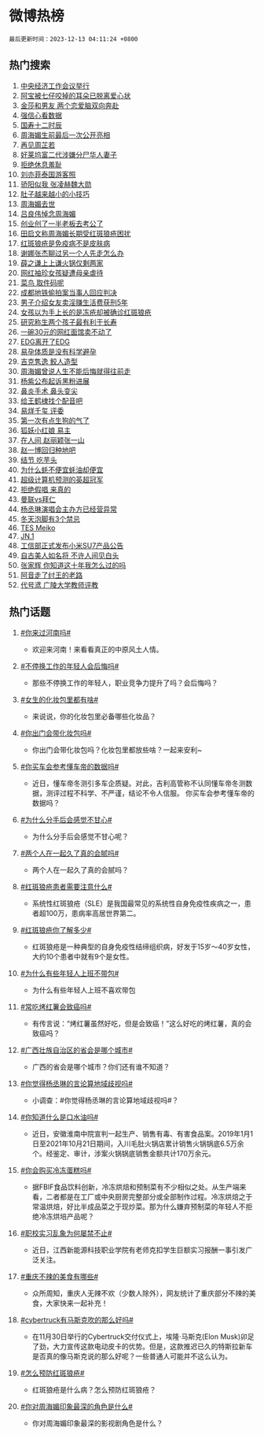 # 微博热榜

`最后更新时间：2023-12-13 04:11:24 +0800`

## 热门搜索

1. [中央经济工作会议举行](https://m.weibo.cn/search?containerid=100103type%3D1%26t%3D10%26q%3D%23%E4%B8%AD%E5%A4%AE%E7%BB%8F%E6%B5%8E%E5%B7%A5%E4%BD%9C%E4%BC%9A%E8%AE%AE%E4%B8%BE%E8%A1%8C%23&stream_entry_id=51&isnewpage=1&extparam=seat%3D1%26c_type%3D51%26pos%3D0%26filter_type%3Drealtimehot%26q%3D%2523%25E4%25B8%25AD%25E5%25A4%25AE%25E7%25BB%258F%25E6%25B5%258E%25E5%25B7%25A5%25E4%25BD%259C%25E4%25BC%259A%25E8%25AE%25AE%25E4%25B8%25BE%25E8%25A1%258C%2523%26dgr%3D0%26cate%3D10103%26stream_entry_id%3D51%26display_time%3D1702411883%26pre_seqid%3D17024118835750711963)
1. [阿宝被七仔咬掉的耳朵已脱离爱心状](https://m.weibo.cn/search?containerid=100103type%3D1%26t%3D10%26q%3D%23%E9%98%BF%E5%AE%9D%E8%A2%AB%E4%B8%83%E4%BB%94%E5%92%AC%E6%8E%89%E7%9A%84%E8%80%B3%E6%9C%B5%E5%B7%B2%E8%84%B1%E7%A6%BB%E7%88%B1%E5%BF%83%E7%8A%B6%23&stream_entry_id=31&isnewpage=1&extparam=seat%3D1%26cate%3D5001%26filter_type%3Drealtimehot%26q%3D%2523%25E9%2598%25BF%25E5%25AE%259D%25E8%25A2%25AB%25E4%25B8%2583%25E4%25BB%2594%25E5%2592%25AC%25E6%258E%2589%25E7%259A%2584%25E8%2580%25B3%25E6%259C%25B5%25E5%25B7%25B2%25E8%2584%25B1%25E7%25A6%25BB%25E7%2588%25B1%25E5%25BF%2583%25E7%258A%25B6%2523%26realpos%3D1%26band_rank%3D1%26pos%3D0%26dgr%3D0%26lcate%3D5001%26c_type%3D31%26flag%3D32768%26stream_entry_id%3D31%26display_time%3D1702411883%26pre_seqid%3D17024118835750711963)
1. [金莎和男友 两个恋爱脑双向奔赴](https://m.weibo.cn/search?containerid=100103type%3D1%26t%3D10%26q%3D%E9%87%91%E8%8E%8E%E5%92%8C%E7%94%B7%E5%8F%8B+%E4%B8%A4%E4%B8%AA%E6%81%8B%E7%88%B1%E8%84%91%E5%8F%8C%E5%90%91%E5%A5%94%E8%B5%B4&stream_entry_id=31&isnewpage=1&extparam=seat%3D1%26cate%3D5001%26filter_type%3Drealtimehot%26q%3D%25E9%2587%2591%25E8%258E%258E%25E5%2592%258C%25E7%2594%25B7%25E5%258F%258B%2520%25E4%25B8%25A4%25E4%25B8%25AA%25E6%2581%258B%25E7%2588%25B1%25E8%2584%2591%25E5%258F%258C%25E5%2590%2591%25E5%25A5%2594%25E8%25B5%25B4%26realpos%3D2%26band_rank%3D2%26pos%3D1%26dgr%3D0%26lcate%3D5001%26c_type%3D31%26flag%3D2%26stream_entry_id%3D31%26display_time%3D1702411883%26pre_seqid%3D17024118835750711963)
1. [强信心看数据](https://m.weibo.cn/search?containerid=100103type%3D1%26t%3D10%26q%3D%23%E5%BC%BA%E4%BF%A1%E5%BF%83%E7%9C%8B%E6%95%B0%E6%8D%AE%23&stream_entry_id=31&isnewpage=1&extparam=seat%3D1%26cate%3D5001%26filter_type%3Drealtimehot%26q%3D%2523%25E5%25BC%25BA%25E4%25BF%25A1%25E5%25BF%2583%25E7%259C%258B%25E6%2595%25B0%25E6%258D%25AE%2523%26realpos%3D3%26band_rank%3D3%26pos%3D2%26dgr%3D0%26lcate%3D5001%26c_type%3D31%26flag%3D0%26stream_entry_id%3D31%26display_time%3D1702411883%26pre_seqid%3D17024118835750711963)
1. [国寿十二时辰](https://m.weibo.cn/search?containerid=100103type%3D1%26t%3D10%26q%3D%23%E5%9B%BD%E5%AF%BF%E5%8D%81%E4%BA%8C%E6%97%B6%E8%BE%B0%23&stream_entry_id=31&isnewpage=1&extparam=seat%3D1%26q%3D%2523%25E5%259B%25BD%25E5%25AF%25BF%25E5%258D%2581%25E4%25BA%258C%25E6%2597%25B6%25E8%25BE%25B0%2523%26cate%3D5001%26filter_type%3Drealtimehot%26dgr%3D0%26adid%3D214077%26band_rank%3D4%26stream_entry_id%3D31%26pos%3D3%26is_ad_pos%3D1%26c_type%3D31%26topic_ad%3D1%26lcate%3D5001%26display_time%3D1702411883%26pre_seqid%3D17024118835750711963)
1. [周海媚生前最后一次公开亮相](https://m.weibo.cn/search?containerid=100103type%3D1%26t%3D10%26q%3D%23%E5%91%A8%E6%B5%B7%E5%AA%9A%E7%94%9F%E5%89%8D%E6%9C%80%E5%90%8E%E4%B8%80%E6%AC%A1%E5%85%AC%E5%BC%80%E4%BA%AE%E7%9B%B8%23&stream_entry_id=31&isnewpage=1&extparam=seat%3D1%26cate%3D5001%26filter_type%3Drealtimehot%26q%3D%2523%25E5%2591%25A8%25E6%25B5%25B7%25E5%25AA%259A%25E7%2594%259F%25E5%2589%258D%25E6%259C%2580%25E5%2590%258E%25E4%25B8%2580%25E6%25AC%25A1%25E5%2585%25AC%25E5%25BC%2580%25E4%25BA%25AE%25E7%259B%25B8%2523%26realpos%3D4%26band_rank%3D4%26pos%3D4%26dgr%3D0%26lcate%3D5001%26c_type%3D31%26flag%3D2%26stream_entry_id%3D31%26display_time%3D1702411883%26pre_seqid%3D17024118835750711963)
1. [再见周芷若](https://m.weibo.cn/search?containerid=100103type%3D1%26t%3D10%26q%3D%23%E5%86%8D%E8%A7%81%E5%91%A8%E8%8A%B7%E8%8B%A5%23&stream_entry_id=31&isnewpage=1&extparam=seat%3D1%26cate%3D5001%26filter_type%3Drealtimehot%26q%3D%2523%25E5%2586%258D%25E8%25A7%2581%25E5%2591%25A8%25E8%258A%25B7%25E8%258B%25A5%2523%26realpos%3D5%26band_rank%3D5%26pos%3D5%26dgr%3D0%26lcate%3D5001%26c_type%3D31%26flag%3D16%26stream_entry_id%3D31%26display_time%3D1702411883%26pre_seqid%3D17024118835750711963)
1. [好莱坞富二代涉嫌分尸华人妻子](https://m.weibo.cn/search?containerid=100103type%3D1%26t%3D10%26q%3D%23%E5%A5%BD%E8%8E%B1%E5%9D%9E%E5%AF%8C%E4%BA%8C%E4%BB%A3%E6%B6%89%E5%AB%8C%E5%88%86%E5%B0%B8%E5%8D%8E%E4%BA%BA%E5%A6%BB%E5%AD%90%23&stream_entry_id=31&isnewpage=1&extparam=seat%3D1%26cate%3D5001%26filter_type%3Drealtimehot%26q%3D%2523%25E5%25A5%25BD%25E8%258E%25B1%25E5%259D%259E%25E5%25AF%258C%25E4%25BA%258C%25E4%25BB%25A3%25E6%25B6%2589%25E5%25AB%258C%25E5%2588%2586%25E5%25B0%25B8%25E5%258D%258E%25E4%25BA%25BA%25E5%25A6%25BB%25E5%25AD%2590%2523%26realpos%3D6%26band_rank%3D6%26pos%3D6%26dgr%3D0%26lcate%3D5001%26c_type%3D31%26flag%3D2%26stream_entry_id%3D31%26display_time%3D1702411883%26pre_seqid%3D17024118835750711963)
1. [拒绝休息羞耻](https://m.weibo.cn/search?containerid=100103type%3D1%26t%3D10%26q%3D%E6%8B%92%E7%BB%9D%E4%BC%91%E6%81%AF%E7%BE%9E%E8%80%BB&stream_entry_id=31&isnewpage=1&extparam=seat%3D1%26cate%3D5001%26filter_type%3Drealtimehot%26q%3D%25E6%258B%2592%25E7%25BB%259D%25E4%25BC%2591%25E6%2581%25AF%25E7%25BE%259E%25E8%2580%25BB%26realpos%3D7%26band_rank%3D7%26pos%3D7%26dgr%3D0%26lcate%3D5001%26c_type%3D31%26flag%3D2%26stream_entry_id%3D31%26display_time%3D1702411883%26pre_seqid%3D17024118835750711963)
1. [刘亦菲泰国游客照](https://m.weibo.cn/search?containerid=100103type%3D1%26t%3D10%26q%3D%23%E5%88%98%E4%BA%A6%E8%8F%B2%E6%B3%B0%E5%9B%BD%E6%B8%B8%E5%AE%A2%E7%85%A7%23&stream_entry_id=31&isnewpage=1&extparam=seat%3D1%26cate%3D5001%26filter_type%3Drealtimehot%26q%3D%2523%25E5%2588%2598%25E4%25BA%25A6%25E8%258F%25B2%25E6%25B3%25B0%25E5%259B%25BD%25E6%25B8%25B8%25E5%25AE%25A2%25E7%2585%25A7%2523%26realpos%3D8%26band_rank%3D8%26pos%3D8%26dgr%3D0%26lcate%3D5001%26c_type%3D31%26flag%3D2%26stream_entry_id%3D31%26display_time%3D1702411883%26pre_seqid%3D17024118835750711963)
1. [骄阳似我 张凌赫魏大勋](https://m.weibo.cn/search?containerid=100103type%3D1%26t%3D10%26q%3D%E9%AA%84%E9%98%B3%E4%BC%BC%E6%88%91+%E5%BC%A0%E5%87%8C%E8%B5%AB%E9%AD%8F%E5%A4%A7%E5%8B%8B&stream_entry_id=31&isnewpage=1&extparam=seat%3D1%26cate%3D5001%26filter_type%3Drealtimehot%26q%3D%25E9%25AA%2584%25E9%2598%25B3%25E4%25BC%25BC%25E6%2588%2591%2520%25E5%25BC%25A0%25E5%2587%258C%25E8%25B5%25AB%25E9%25AD%258F%25E5%25A4%25A7%25E5%258B%258B%26realpos%3D9%26band_rank%3D9%26pos%3D9%26dgr%3D0%26lcate%3D5001%26c_type%3D31%26flag%3D0%26stream_entry_id%3D31%26display_time%3D1702411883%26pre_seqid%3D17024118835750711963)
1. [肚子越来越小的小技巧](https://m.weibo.cn/search?containerid=100103type%3D1%26t%3D10%26q%3D%E8%82%9A%E5%AD%90%E8%B6%8A%E6%9D%A5%E8%B6%8A%E5%B0%8F%E7%9A%84%E5%B0%8F%E6%8A%80%E5%B7%A7&stream_entry_id=31&isnewpage=1&extparam=seat%3D1%26cate%3D5001%26filter_type%3Drealtimehot%26q%3D%25E8%2582%259A%25E5%25AD%2590%25E8%25B6%258A%25E6%259D%25A5%25E8%25B6%258A%25E5%25B0%258F%25E7%259A%2584%25E5%25B0%258F%25E6%258A%2580%25E5%25B7%25A7%26realpos%3D10%26band_rank%3D10%26pos%3D10%26dgr%3D0%26lcate%3D5001%26c_type%3D31%26flag%3D0%26stream_entry_id%3D31%26display_time%3D1702411883%26pre_seqid%3D17024118835750711963)
1. [周海媚去世](https://m.weibo.cn/search?containerid=100103type%3D1%26t%3D10%26q%3D%E5%91%A8%E6%B5%B7%E5%AA%9A%E5%8E%BB%E4%B8%96&stream_entry_id=31&isnewpage=1&extparam=seat%3D1%26cate%3D5001%26filter_type%3Drealtimehot%26q%3D%25E5%2591%25A8%25E6%25B5%25B7%25E5%25AA%259A%25E5%258E%25BB%25E4%25B8%2596%26realpos%3D11%26band_rank%3D11%26pos%3D11%26dgr%3D0%26lcate%3D5001%26c_type%3D31%26flag%3D2%26stream_entry_id%3D31%26display_time%3D1702411883%26pre_seqid%3D17024118835750711963)
1. [吕良伟悼念周海媚](https://m.weibo.cn/search?containerid=100103type%3D1%26t%3D10%26q%3D%23%E5%90%95%E8%89%AF%E4%BC%9F%E6%82%BC%E5%BF%B5%E5%91%A8%E6%B5%B7%E5%AA%9A%23&stream_entry_id=31&isnewpage=1&extparam=seat%3D1%26cate%3D5001%26filter_type%3Drealtimehot%26q%3D%2523%25E5%2590%2595%25E8%2589%25AF%25E4%25BC%259F%25E6%2582%25BC%25E5%25BF%25B5%25E5%2591%25A8%25E6%25B5%25B7%25E5%25AA%259A%2523%26realpos%3D12%26band_rank%3D12%26pos%3D12%26dgr%3D0%26lcate%3D5001%26c_type%3D31%26flag%3D2%26stream_entry_id%3D31%26display_time%3D1702411883%26pre_seqid%3D17024118835750711963)
1. [创业创了一半老板去考公了](https://m.weibo.cn/search?containerid=100103type%3D1%26t%3D10%26q%3D%E5%88%9B%E4%B8%9A%E5%88%9B%E4%BA%86%E4%B8%80%E5%8D%8A%E8%80%81%E6%9D%BF%E5%8E%BB%E8%80%83%E5%85%AC%E4%BA%86&stream_entry_id=31&isnewpage=1&extparam=seat%3D1%26cate%3D5001%26filter_type%3Drealtimehot%26q%3D%25E5%2588%259B%25E4%25B8%259A%25E5%2588%259B%25E4%25BA%2586%25E4%25B8%2580%25E5%258D%258A%25E8%2580%2581%25E6%259D%25BF%25E5%258E%25BB%25E8%2580%2583%25E5%2585%25AC%25E4%25BA%2586%26realpos%3D13%26band_rank%3D13%26pos%3D13%26dgr%3D0%26lcate%3D5001%26c_type%3D31%26flag%3D2%26stream_entry_id%3D31%26display_time%3D1702411883%26pre_seqid%3D17024118835750711963)
1. [田启文称周海媚长期受红斑狼疮困扰](https://m.weibo.cn/search?containerid=100103type%3D1%26t%3D10%26q%3D%23%E7%94%B0%E5%90%AF%E6%96%87%E7%A7%B0%E5%91%A8%E6%B5%B7%E5%AA%9A%E9%95%BF%E6%9C%9F%E5%8F%97%E7%BA%A2%E6%96%91%E7%8B%BC%E7%96%AE%E5%9B%B0%E6%89%B0%23&stream_entry_id=31&isnewpage=1&extparam=seat%3D1%26cate%3D5001%26filter_type%3Drealtimehot%26q%3D%2523%25E7%2594%25B0%25E5%2590%25AF%25E6%2596%2587%25E7%25A7%25B0%25E5%2591%25A8%25E6%25B5%25B7%25E5%25AA%259A%25E9%2595%25BF%25E6%259C%259F%25E5%258F%2597%25E7%25BA%25A2%25E6%2596%2591%25E7%258B%25BC%25E7%2596%25AE%25E5%259B%25B0%25E6%2589%25B0%2523%26realpos%3D14%26band_rank%3D14%26pos%3D14%26dgr%3D0%26lcate%3D5001%26c_type%3D31%26flag%3D2%26stream_entry_id%3D31%26display_time%3D1702411883%26pre_seqid%3D17024118835750711963)
1. [红斑狼疮是免疫病不是皮肤病](https://m.weibo.cn/search?containerid=100103type%3D1%26t%3D10%26q%3D%23%E7%BA%A2%E6%96%91%E7%8B%BC%E7%96%AE%E6%98%AF%E5%85%8D%E7%96%AB%E7%97%85%E4%B8%8D%E6%98%AF%E7%9A%AE%E8%82%A4%E7%97%85%23&stream_entry_id=31&isnewpage=1&extparam=seat%3D1%26cate%3D5001%26filter_type%3Drealtimehot%26q%3D%2523%25E7%25BA%25A2%25E6%2596%2591%25E7%258B%25BC%25E7%2596%25AE%25E6%2598%25AF%25E5%2585%258D%25E7%2596%25AB%25E7%2597%2585%25E4%25B8%258D%25E6%2598%25AF%25E7%259A%25AE%25E8%2582%25A4%25E7%2597%2585%2523%26realpos%3D15%26band_rank%3D15%26pos%3D15%26dgr%3D0%26lcate%3D5001%26c_type%3D31%26flag%3D0%26stream_entry_id%3D31%26display_time%3D1702411883%26pre_seqid%3D17024118835750711963)
1. [谢娜张杰聊过另一个人先走怎么办](https://m.weibo.cn/search?containerid=100103type%3D1%26t%3D10%26q%3D%23%E8%B0%A2%E5%A8%9C%E5%BC%A0%E6%9D%B0%E8%81%8A%E8%BF%87%E5%8F%A6%E4%B8%80%E4%B8%AA%E4%BA%BA%E5%85%88%E8%B5%B0%E6%80%8E%E4%B9%88%E5%8A%9E%23&stream_entry_id=31&isnewpage=1&extparam=seat%3D1%26cate%3D5001%26filter_type%3Drealtimehot%26q%3D%2523%25E8%25B0%25A2%25E5%25A8%259C%25E5%25BC%25A0%25E6%259D%25B0%25E8%2581%258A%25E8%25BF%2587%25E5%258F%25A6%25E4%25B8%2580%25E4%25B8%25AA%25E4%25BA%25BA%25E5%2585%2588%25E8%25B5%25B0%25E6%2580%258E%25E4%25B9%2588%25E5%258A%259E%2523%26realpos%3D16%26band_rank%3D16%26pos%3D16%26dgr%3D0%26lcate%3D5001%26c_type%3D31%26flag%3D2%26stream_entry_id%3D31%26display_time%3D1702411883%26pre_seqid%3D17024118835750711963)
1. [薛之谦上上谦火锅仅剩两家](https://m.weibo.cn/search?containerid=100103type%3D1%26t%3D10%26q%3D%23%E8%96%9B%E4%B9%8B%E8%B0%A6%E4%B8%8A%E4%B8%8A%E8%B0%A6%E7%81%AB%E9%94%85%E4%BB%85%E5%89%A9%E4%B8%A4%E5%AE%B6%23&stream_entry_id=31&isnewpage=1&extparam=seat%3D1%26cate%3D5001%26filter_type%3Drealtimehot%26q%3D%2523%25E8%2596%259B%25E4%25B9%258B%25E8%25B0%25A6%25E4%25B8%258A%25E4%25B8%258A%25E8%25B0%25A6%25E7%2581%25AB%25E9%2594%2585%25E4%25BB%2585%25E5%2589%25A9%25E4%25B8%25A4%25E5%25AE%25B6%2523%26realpos%3D17%26band_rank%3D17%26pos%3D17%26dgr%3D0%26lcate%3D5001%26c_type%3D31%26flag%3D0%26stream_entry_id%3D31%26display_time%3D1702411883%26pre_seqid%3D17024118835750711963)
1. [网红袖珍女孩疑遭母亲虐待](https://m.weibo.cn/search?containerid=100103type%3D1%26t%3D10%26q%3D%23%E7%BD%91%E7%BA%A2%E8%A2%96%E7%8F%8D%E5%A5%B3%E5%AD%A9%E7%96%91%E9%81%AD%E6%AF%8D%E4%BA%B2%E8%99%90%E5%BE%85%23&stream_entry_id=31&isnewpage=1&extparam=seat%3D1%26cate%3D5001%26filter_type%3Drealtimehot%26q%3D%2523%25E7%25BD%2591%25E7%25BA%25A2%25E8%25A2%2596%25E7%258F%258D%25E5%25A5%25B3%25E5%25AD%25A9%25E7%2596%2591%25E9%2581%25AD%25E6%25AF%258D%25E4%25BA%25B2%25E8%2599%2590%25E5%25BE%2585%2523%26realpos%3D18%26band_rank%3D18%26pos%3D18%26dgr%3D0%26lcate%3D5001%26c_type%3D31%26flag%3D0%26stream_entry_id%3D31%26display_time%3D1702411883%26pre_seqid%3D17024118835750711963)
1. [菜鸟 取件码呢](https://m.weibo.cn/search?containerid=100103type%3D1%26t%3D10%26q%3D%E8%8F%9C%E9%B8%9F+%E5%8F%96%E4%BB%B6%E7%A0%81%E5%91%A2&stream_entry_id=31&isnewpage=1&extparam=seat%3D1%26cate%3D5001%26filter_type%3Drealtimehot%26q%3D%25E8%258F%259C%25E9%25B8%259F%2520%25E5%258F%2596%25E4%25BB%25B6%25E7%25A0%2581%25E5%2591%25A2%26realpos%3D19%26band_rank%3D19%26pos%3D19%26dgr%3D0%26lcate%3D5001%26c_type%3D31%26flag%3D2%26stream_entry_id%3D31%26display_time%3D1702411883%26pre_seqid%3D17024118835750711963)
1. [成都地铁偷拍案当事人回应判决](https://m.weibo.cn/search?containerid=100103type%3D1%26t%3D10%26q%3D%23%E6%88%90%E9%83%BD%E5%9C%B0%E9%93%81%E5%81%B7%E6%8B%8D%E6%A1%88%E5%BD%93%E4%BA%8B%E4%BA%BA%E5%9B%9E%E5%BA%94%E5%88%A4%E5%86%B3%23&stream_entry_id=31&isnewpage=1&extparam=seat%3D1%26cate%3D5001%26filter_type%3Drealtimehot%26q%3D%2523%25E6%2588%2590%25E9%2583%25BD%25E5%259C%25B0%25E9%2593%2581%25E5%2581%25B7%25E6%258B%258D%25E6%25A1%2588%25E5%25BD%2593%25E4%25BA%258B%25E4%25BA%25BA%25E5%259B%259E%25E5%25BA%2594%25E5%2588%25A4%25E5%2586%25B3%2523%26realpos%3D20%26band_rank%3D20%26pos%3D20%26dgr%3D0%26lcate%3D5001%26c_type%3D31%26flag%3D0%26stream_entry_id%3D31%26display_time%3D1702411883%26pre_seqid%3D17024118835750711963)
1. [男子介绍女友卖淫赚生活费获刑5年](https://m.weibo.cn/search?containerid=100103type%3D1%26t%3D10%26q%3D%23%E7%94%B7%E5%AD%90%E4%BB%8B%E7%BB%8D%E5%A5%B3%E5%8F%8B%E5%8D%96%E6%B7%AB%E8%B5%9A%E7%94%9F%E6%B4%BB%E8%B4%B9%E8%8E%B7%E5%88%915%E5%B9%B4%23&stream_entry_id=31&isnewpage=1&extparam=seat%3D1%26cate%3D5001%26filter_type%3Drealtimehot%26q%3D%2523%25E7%2594%25B7%25E5%25AD%2590%25E4%25BB%258B%25E7%25BB%258D%25E5%25A5%25B3%25E5%258F%258B%25E5%258D%2596%25E6%25B7%25AB%25E8%25B5%259A%25E7%2594%259F%25E6%25B4%25BB%25E8%25B4%25B9%25E8%258E%25B7%25E5%2588%25915%25E5%25B9%25B4%2523%26realpos%3D21%26band_rank%3D21%26pos%3D21%26dgr%3D0%26lcate%3D5001%26c_type%3D31%26flag%3D0%26stream_entry_id%3D31%26display_time%3D1702411883%26pre_seqid%3D17024118835750711963)
1. [女孩以为手上长的是冻疮却被确诊红斑狼疮](https://m.weibo.cn/search?containerid=100103type%3D1%26t%3D10%26q%3D%23%E5%A5%B3%E5%AD%A9%E4%BB%A5%E4%B8%BA%E6%89%8B%E4%B8%8A%E9%95%BF%E7%9A%84%E6%98%AF%E5%86%BB%E7%96%AE%E5%8D%B4%E8%A2%AB%E7%A1%AE%E8%AF%8A%E7%BA%A2%E6%96%91%E7%8B%BC%E7%96%AE%23&stream_entry_id=31&isnewpage=1&extparam=seat%3D1%26cate%3D5001%26filter_type%3Drealtimehot%26q%3D%2523%25E5%25A5%25B3%25E5%25AD%25A9%25E4%25BB%25A5%25E4%25B8%25BA%25E6%2589%258B%25E4%25B8%258A%25E9%2595%25BF%25E7%259A%2584%25E6%2598%25AF%25E5%2586%25BB%25E7%2596%25AE%25E5%258D%25B4%25E8%25A2%25AB%25E7%25A1%25AE%25E8%25AF%258A%25E7%25BA%25A2%25E6%2596%2591%25E7%258B%25BC%25E7%2596%25AE%2523%26realpos%3D22%26band_rank%3D22%26pos%3D22%26dgr%3D0%26lcate%3D5001%26c_type%3D31%26flag%3D0%26stream_entry_id%3D31%26display_time%3D1702411883%26pre_seqid%3D17024118835750711963)
1. [研究称生两个孩子最有利于长寿](https://m.weibo.cn/search?containerid=100103type%3D1%26t%3D10%26q%3D%23%E7%A0%94%E7%A9%B6%E7%A7%B0%E7%94%9F%E4%B8%A4%E4%B8%AA%E5%AD%A9%E5%AD%90%E6%9C%80%E6%9C%89%E5%88%A9%E4%BA%8E%E9%95%BF%E5%AF%BF%23&stream_entry_id=31&isnewpage=1&extparam=seat%3D1%26cate%3D5001%26filter_type%3Drealtimehot%26q%3D%2523%25E7%25A0%2594%25E7%25A9%25B6%25E7%25A7%25B0%25E7%2594%259F%25E4%25B8%25A4%25E4%25B8%25AA%25E5%25AD%25A9%25E5%25AD%2590%25E6%259C%2580%25E6%259C%2589%25E5%2588%25A9%25E4%25BA%258E%25E9%2595%25BF%25E5%25AF%25BF%2523%26realpos%3D23%26band_rank%3D23%26pos%3D23%26dgr%3D0%26lcate%3D5001%26c_type%3D31%26flag%3D0%26stream_entry_id%3D31%26display_time%3D1702411883%26pre_seqid%3D17024118835750711963)
1. [一碗30元的网红面馆卖不动了](https://m.weibo.cn/search?containerid=100103type%3D1%26t%3D10%26q%3D%23%E4%B8%80%E7%A2%9730%E5%85%83%E7%9A%84%E7%BD%91%E7%BA%A2%E9%9D%A2%E9%A6%86%E5%8D%96%E4%B8%8D%E5%8A%A8%E4%BA%86%23&stream_entry_id=31&isnewpage=1&extparam=seat%3D1%26cate%3D5001%26filter_type%3Drealtimehot%26q%3D%2523%25E4%25B8%2580%25E7%25A2%259730%25E5%2585%2583%25E7%259A%2584%25E7%25BD%2591%25E7%25BA%25A2%25E9%259D%25A2%25E9%25A6%2586%25E5%258D%2596%25E4%25B8%258D%25E5%258A%25A8%25E4%25BA%2586%2523%26realpos%3D24%26band_rank%3D24%26pos%3D24%26dgr%3D0%26lcate%3D5001%26c_type%3D31%26flag%3D0%26stream_entry_id%3D31%26display_time%3D1702411883%26pre_seqid%3D17024118835750711963)
1. [EDG离开了EDG](https://m.weibo.cn/search?containerid=100103type%3D1%26t%3D10%26q%3DEDG%E7%A6%BB%E5%BC%80%E4%BA%86EDG&stream_entry_id=31&isnewpage=1&extparam=seat%3D1%26cate%3D5001%26filter_type%3Drealtimehot%26q%3DEDG%25E7%25A6%25BB%25E5%25BC%2580%25E4%25BA%2586EDG%26realpos%3D25%26band_rank%3D25%26pos%3D25%26dgr%3D0%26lcate%3D5001%26c_type%3D31%26flag%3D0%26stream_entry_id%3D31%26display_time%3D1702411883%26pre_seqid%3D17024118835750711963)
1. [易孕体质是没有科学避孕](https://m.weibo.cn/search?containerid=100103type%3D1%26t%3D10%26q%3D%E6%98%93%E5%AD%95%E4%BD%93%E8%B4%A8%E6%98%AF%E6%B2%A1%E6%9C%89%E7%A7%91%E5%AD%A6%E9%81%BF%E5%AD%95&stream_entry_id=31&isnewpage=1&extparam=seat%3D1%26cate%3D5001%26filter_type%3Drealtimehot%26q%3D%25E6%2598%2593%25E5%25AD%2595%25E4%25BD%2593%25E8%25B4%25A8%25E6%2598%25AF%25E6%25B2%25A1%25E6%259C%2589%25E7%25A7%2591%25E5%25AD%25A6%25E9%2581%25BF%25E5%25AD%2595%26realpos%3D26%26band_rank%3D26%26pos%3D26%26dgr%3D0%26lcate%3D5001%26c_type%3D31%26flag%3D0%26stream_entry_id%3D31%26display_time%3D1702411883%26pre_seqid%3D17024118835750711963)
1. [吉克隽逸 鲛人造型](https://m.weibo.cn/search?containerid=100103type%3D1%26t%3D10%26q%3D%E5%90%89%E5%85%8B%E9%9A%BD%E9%80%B8+%E9%B2%9B%E4%BA%BA%E9%80%A0%E5%9E%8B&stream_entry_id=31&isnewpage=1&extparam=seat%3D1%26cate%3D5001%26filter_type%3Drealtimehot%26q%3D%25E5%2590%2589%25E5%2585%258B%25E9%259A%25BD%25E9%2580%25B8%2520%25E9%25B2%259B%25E4%25BA%25BA%25E9%2580%25A0%25E5%259E%258B%26realpos%3D27%26band_rank%3D27%26pos%3D27%26dgr%3D0%26lcate%3D5001%26c_type%3D31%26flag%3D1%26stream_entry_id%3D31%26display_time%3D1702411883%26pre_seqid%3D17024118835750711963)
1. [周海媚曾说人生不能后悔就得往前走](https://m.weibo.cn/search?containerid=100103type%3D1%26t%3D10%26q%3D%23%E5%91%A8%E6%B5%B7%E5%AA%9A%E6%9B%BE%E8%AF%B4%E4%BA%BA%E7%94%9F%E4%B8%8D%E8%83%BD%E5%90%8E%E6%82%94%E5%B0%B1%E5%BE%97%E5%BE%80%E5%89%8D%E8%B5%B0%23&stream_entry_id=31&isnewpage=1&extparam=seat%3D1%26cate%3D5001%26filter_type%3Drealtimehot%26q%3D%2523%25E5%2591%25A8%25E6%25B5%25B7%25E5%25AA%259A%25E6%259B%25BE%25E8%25AF%25B4%25E4%25BA%25BA%25E7%2594%259F%25E4%25B8%258D%25E8%2583%25BD%25E5%2590%258E%25E6%2582%2594%25E5%25B0%25B1%25E5%25BE%2597%25E5%25BE%2580%25E5%2589%258D%25E8%25B5%25B0%2523%26realpos%3D28%26band_rank%3D28%26pos%3D28%26dgr%3D0%26lcate%3D5001%26c_type%3D31%26flag%3D0%26stream_entry_id%3D31%26display_time%3D1702411883%26pre_seqid%3D17024118835750711963)
1. [杨紫公布起诉黑粉进展](https://m.weibo.cn/search?containerid=100103type%3D1%26t%3D10%26q%3D%23%E6%9D%A8%E7%B4%AB%E5%85%AC%E5%B8%83%E8%B5%B7%E8%AF%89%E9%BB%91%E7%B2%89%E8%BF%9B%E5%B1%95%23&stream_entry_id=31&isnewpage=1&extparam=seat%3D1%26cate%3D5001%26filter_type%3Drealtimehot%26q%3D%2523%25E6%259D%25A8%25E7%25B4%25AB%25E5%2585%25AC%25E5%25B8%2583%25E8%25B5%25B7%25E8%25AF%2589%25E9%25BB%2591%25E7%25B2%2589%25E8%25BF%259B%25E5%25B1%2595%2523%26realpos%3D29%26band_rank%3D29%26pos%3D29%26dgr%3D0%26lcate%3D5001%26c_type%3D31%26flag%3D0%26stream_entry_id%3D31%26display_time%3D1702411883%26pre_seqid%3D17024118835750711963)
1. [鼻炎手术 鼻头变尖](https://m.weibo.cn/search?containerid=100103type%3D1%26t%3D10%26q%3D%E9%BC%BB%E7%82%8E%E6%89%8B%E6%9C%AF+%E9%BC%BB%E5%A4%B4%E5%8F%98%E5%B0%96&stream_entry_id=31&isnewpage=1&extparam=seat%3D1%26cate%3D5001%26filter_type%3Drealtimehot%26q%3D%25E9%25BC%25BB%25E7%2582%258E%25E6%2589%258B%25E6%259C%25AF%2520%25E9%25BC%25BB%25E5%25A4%25B4%25E5%258F%2598%25E5%25B0%2596%26realpos%3D30%26band_rank%3D30%26pos%3D30%26dgr%3D0%26lcate%3D5001%26c_type%3D31%26flag%3D0%26stream_entry_id%3D31%26display_time%3D1702411883%26pre_seqid%3D17024118835750711963)
1. [给王鹤棣找个配音吧](https://m.weibo.cn/search?containerid=100103type%3D1%26t%3D10%26q%3D%E7%BB%99%E7%8E%8B%E9%B9%A4%E6%A3%A3%E6%89%BE%E4%B8%AA%E9%85%8D%E9%9F%B3%E5%90%A7&stream_entry_id=31&isnewpage=1&extparam=seat%3D1%26cate%3D5001%26filter_type%3Drealtimehot%26q%3D%25E7%25BB%2599%25E7%258E%258B%25E9%25B9%25A4%25E6%25A3%25A3%25E6%2589%25BE%25E4%25B8%25AA%25E9%2585%258D%25E9%259F%25B3%25E5%2590%25A7%26realpos%3D31%26band_rank%3D31%26pos%3D31%26dgr%3D0%26lcate%3D5001%26c_type%3D31%26flag%3D0%26stream_entry_id%3D31%26display_time%3D1702411883%26pre_seqid%3D17024118835750711963)
1. [易烊千玺 评委](https://m.weibo.cn/search?containerid=100103type%3D1%26t%3D10%26q%3D%E6%98%93%E7%83%8A%E5%8D%83%E7%8E%BA+%E8%AF%84%E5%A7%94&stream_entry_id=31&isnewpage=1&extparam=seat%3D1%26cate%3D5001%26filter_type%3Drealtimehot%26q%3D%25E6%2598%2593%25E7%2583%258A%25E5%258D%2583%25E7%258E%25BA%2520%25E8%25AF%2584%25E5%25A7%2594%26realpos%3D32%26band_rank%3D32%26pos%3D32%26dgr%3D0%26lcate%3D5001%26c_type%3D31%26flag%3D0%26stream_entry_id%3D31%26display_time%3D1702411883%26pre_seqid%3D17024118835750711963)
1. [第一次有点生狗的气了](https://m.weibo.cn/search?containerid=100103type%3D1%26t%3D10%26q%3D%23%E7%AC%AC%E4%B8%80%E6%AC%A1%E6%9C%89%E7%82%B9%E7%94%9F%E7%8B%97%E7%9A%84%E6%B0%94%E4%BA%86%23&stream_entry_id=31&isnewpage=1&extparam=seat%3D1%26cate%3D5001%26filter_type%3Drealtimehot%26q%3D%2523%25E7%25AC%25AC%25E4%25B8%2580%25E6%25AC%25A1%25E6%259C%2589%25E7%2582%25B9%25E7%2594%259F%25E7%258B%2597%25E7%259A%2584%25E6%25B0%2594%25E4%25BA%2586%2523%26realpos%3D33%26band_rank%3D33%26pos%3D33%26dgr%3D0%26lcate%3D5001%26c_type%3D31%26flag%3D0%26stream_entry_id%3D31%26display_time%3D1702411883%26pre_seqid%3D17024118835750711963)
1. [狐妖小红娘 易主](https://m.weibo.cn/search?containerid=100103type%3D1%26t%3D10%26q%3D%E7%8B%90%E5%A6%96%E5%B0%8F%E7%BA%A2%E5%A8%98+%E6%98%93%E4%B8%BB&stream_entry_id=31&isnewpage=1&extparam=seat%3D1%26cate%3D5001%26filter_type%3Drealtimehot%26q%3D%25E7%258B%2590%25E5%25A6%2596%25E5%25B0%258F%25E7%25BA%25A2%25E5%25A8%2598%2520%25E6%2598%2593%25E4%25B8%25BB%26realpos%3D34%26band_rank%3D34%26pos%3D34%26dgr%3D0%26lcate%3D5001%26c_type%3D31%26flag%3D0%26stream_entry_id%3D31%26display_time%3D1702411883%26pre_seqid%3D17024118835750711963)
1. [在人间 赵丽颖张一山](https://m.weibo.cn/search?containerid=100103type%3D1%26t%3D10%26q%3D%E5%9C%A8%E4%BA%BA%E9%97%B4+%E8%B5%B5%E4%B8%BD%E9%A2%96%E5%BC%A0%E4%B8%80%E5%B1%B1&stream_entry_id=31&isnewpage=1&extparam=seat%3D1%26cate%3D5001%26filter_type%3Drealtimehot%26q%3D%25E5%259C%25A8%25E4%25BA%25BA%25E9%2597%25B4%2520%25E8%25B5%25B5%25E4%25B8%25BD%25E9%25A2%2596%25E5%25BC%25A0%25E4%25B8%2580%25E5%25B1%25B1%26realpos%3D35%26band_rank%3D35%26pos%3D35%26dgr%3D0%26lcate%3D5001%26c_type%3D31%26flag%3D0%26stream_entry_id%3D31%26display_time%3D1702411883%26pre_seqid%3D17024118835750711963)
1. [赵一博回归种地吧](https://m.weibo.cn/search?containerid=100103type%3D1%26t%3D10%26q%3D%E8%B5%B5%E4%B8%80%E5%8D%9A%E5%9B%9E%E5%BD%92%E7%A7%8D%E5%9C%B0%E5%90%A7&stream_entry_id=31&isnewpage=1&extparam=seat%3D1%26cate%3D5001%26filter_type%3Drealtimehot%26q%3D%25E8%25B5%25B5%25E4%25B8%2580%25E5%258D%259A%25E5%259B%259E%25E5%25BD%2592%25E7%25A7%258D%25E5%259C%25B0%25E5%2590%25A7%26realpos%3D36%26band_rank%3D36%26pos%3D36%26dgr%3D0%26lcate%3D5001%26c_type%3D31%26flag%3D0%26stream_entry_id%3D31%26display_time%3D1702411883%26pre_seqid%3D17024118835750711963)
1. [结节 吃芋头](https://m.weibo.cn/search?containerid=100103type%3D1%26t%3D10%26q%3D%E7%BB%93%E8%8A%82+%E5%90%83%E8%8A%8B%E5%A4%B4&stream_entry_id=31&isnewpage=1&extparam=seat%3D1%26cate%3D5001%26filter_type%3Drealtimehot%26q%3D%25E7%25BB%2593%25E8%258A%2582%2520%25E5%2590%2583%25E8%258A%258B%25E5%25A4%25B4%26realpos%3D37%26band_rank%3D37%26pos%3D37%26dgr%3D0%26lcate%3D5001%26c_type%3D31%26flag%3D0%26stream_entry_id%3D31%26display_time%3D1702411883%26pre_seqid%3D17024118835750711963)
1. [为什么蚝不便宜蚝油却便宜](https://m.weibo.cn/search?containerid=100103type%3D1%26t%3D10%26q%3D%23%E4%B8%BA%E4%BB%80%E4%B9%88%E8%9A%9D%E4%B8%8D%E4%BE%BF%E5%AE%9C%E8%9A%9D%E6%B2%B9%E5%8D%B4%E4%BE%BF%E5%AE%9C%23&stream_entry_id=31&isnewpage=1&extparam=seat%3D1%26cate%3D5001%26filter_type%3Drealtimehot%26q%3D%2523%25E4%25B8%25BA%25E4%25BB%2580%25E4%25B9%2588%25E8%259A%259D%25E4%25B8%258D%25E4%25BE%25BF%25E5%25AE%259C%25E8%259A%259D%25E6%25B2%25B9%25E5%258D%25B4%25E4%25BE%25BF%25E5%25AE%259C%2523%26realpos%3D38%26band_rank%3D38%26pos%3D38%26dgr%3D0%26lcate%3D5001%26c_type%3D31%26flag%3D0%26stream_entry_id%3D31%26display_time%3D1702411883%26pre_seqid%3D17024118835750711963)
1. [超级计算机预测的英超冠军](https://m.weibo.cn/search?containerid=100103type%3D1%26t%3D10%26q%3D%E8%B6%85%E7%BA%A7%E8%AE%A1%E7%AE%97%E6%9C%BA%E9%A2%84%E6%B5%8B%E7%9A%84%E8%8B%B1%E8%B6%85%E5%86%A0%E5%86%9B&stream_entry_id=31&isnewpage=1&extparam=seat%3D1%26cate%3D5001%26filter_type%3Drealtimehot%26q%3D%25E8%25B6%2585%25E7%25BA%25A7%25E8%25AE%25A1%25E7%25AE%2597%25E6%259C%25BA%25E9%25A2%2584%25E6%25B5%258B%25E7%259A%2584%25E8%258B%25B1%25E8%25B6%2585%25E5%2586%25A0%25E5%2586%259B%26realpos%3D39%26band_rank%3D39%26pos%3D39%26dgr%3D0%26lcate%3D5001%26c_type%3D31%26flag%3D0%26stream_entry_id%3D31%26display_time%3D1702411883%26pre_seqid%3D17024118835750711963)
1. [拒绝假唱 来真的](https://m.weibo.cn/search?containerid=100103type%3D1%26t%3D10%26q%3D%E6%8B%92%E7%BB%9D%E5%81%87%E5%94%B1+%E6%9D%A5%E7%9C%9F%E7%9A%84&stream_entry_id=31&isnewpage=1&extparam=seat%3D1%26cate%3D5001%26filter_type%3Drealtimehot%26q%3D%25E6%258B%2592%25E7%25BB%259D%25E5%2581%2587%25E5%2594%25B1%2520%25E6%259D%25A5%25E7%259C%259F%25E7%259A%2584%26realpos%3D40%26band_rank%3D40%26pos%3D40%26dgr%3D0%26lcate%3D5001%26c_type%3D31%26flag%3D0%26stream_entry_id%3D31%26display_time%3D1702411883%26pre_seqid%3D17024118835750711963)
1. [曼联vs拜仁](https://m.weibo.cn/search?containerid=100103type%3D1%26t%3D10%26q%3D%23%E6%9B%BC%E8%81%94vs%E6%8B%9C%E4%BB%81%23&stream_entry_id=31&isnewpage=1&extparam=seat%3D1%26cate%3D5001%26filter_type%3Drealtimehot%26q%3D%2523%25E6%259B%25BC%25E8%2581%2594vs%25E6%258B%259C%25E4%25BB%2581%2523%26realpos%3D41%26band_rank%3D41%26pos%3D41%26dgr%3D0%26lcate%3D5001%26c_type%3D31%26flag%3D1%26stream_entry_id%3D31%26display_time%3D1702411883%26pre_seqid%3D17024118835750711963)
1. [杨丞琳演唱会主办方已经营异常](https://m.weibo.cn/search?containerid=100103type%3D1%26t%3D10%26q%3D%23%E6%9D%A8%E4%B8%9E%E7%90%B3%E6%BC%94%E5%94%B1%E4%BC%9A%E4%B8%BB%E5%8A%9E%E6%96%B9%E5%B7%B2%E7%BB%8F%E8%90%A5%E5%BC%82%E5%B8%B8%23&stream_entry_id=31&isnewpage=1&extparam=seat%3D1%26cate%3D5001%26filter_type%3Drealtimehot%26q%3D%2523%25E6%259D%25A8%25E4%25B8%259E%25E7%2590%25B3%25E6%25BC%2594%25E5%2594%25B1%25E4%25BC%259A%25E4%25B8%25BB%25E5%258A%259E%25E6%2596%25B9%25E5%25B7%25B2%25E7%25BB%258F%25E8%2590%25A5%25E5%25BC%2582%25E5%25B8%25B8%2523%26realpos%3D42%26band_rank%3D42%26pos%3D42%26dgr%3D0%26lcate%3D5001%26c_type%3D31%26flag%3D0%26stream_entry_id%3D31%26display_time%3D1702411883%26pre_seqid%3D17024118835750711963)
1. [冬天泡脚有3个禁忌](https://m.weibo.cn/search?containerid=100103type%3D1%26t%3D10%26q%3D%23%E5%86%AC%E5%A4%A9%E6%B3%A1%E8%84%9A%E6%9C%893%E4%B8%AA%E7%A6%81%E5%BF%8C%23&stream_entry_id=31&isnewpage=1&extparam=seat%3D1%26cate%3D5001%26filter_type%3Drealtimehot%26q%3D%2523%25E5%2586%25AC%25E5%25A4%25A9%25E6%25B3%25A1%25E8%2584%259A%25E6%259C%25893%25E4%25B8%25AA%25E7%25A6%2581%25E5%25BF%258C%2523%26realpos%3D43%26band_rank%3D43%26pos%3D43%26dgr%3D0%26lcate%3D5001%26c_type%3D31%26flag%3D0%26stream_entry_id%3D31%26display_time%3D1702411883%26pre_seqid%3D17024118835750711963)
1. [TES Meiko](https://m.weibo.cn/search?containerid=100103type%3D1%26t%3D10%26q%3DTES+Meiko&stream_entry_id=31&isnewpage=1&extparam=seat%3D1%26cate%3D5001%26filter_type%3Drealtimehot%26q%3DTES%2520Meiko%26realpos%3D44%26band_rank%3D44%26pos%3D44%26dgr%3D0%26lcate%3D5001%26c_type%3D31%26flag%3D0%26stream_entry_id%3D31%26display_time%3D1702411883%26pre_seqid%3D17024118835750711963)
1. [JN.1](https://m.weibo.cn/search?containerid=100103type%3D1%26t%3D10%26q%3DJN.1&stream_entry_id=31&isnewpage=1&extparam=seat%3D1%26cate%3D5001%26filter_type%3Drealtimehot%26q%3DJN.1%26realpos%3D45%26band_rank%3D45%26pos%3D45%26dgr%3D0%26lcate%3D5001%26c_type%3D31%26flag%3D0%26stream_entry_id%3D31%26display_time%3D1702411883%26pre_seqid%3D17024118835750711963)
1. [工信部正式发布小米SU7产品公告](https://m.weibo.cn/search?containerid=100103type%3D1%26t%3D10%26q%3D%23%E5%B7%A5%E4%BF%A1%E9%83%A8%E6%AD%A3%E5%BC%8F%E5%8F%91%E5%B8%83%E5%B0%8F%E7%B1%B3SU7%E4%BA%A7%E5%93%81%E5%85%AC%E5%91%8A%23&stream_entry_id=31&isnewpage=1&extparam=seat%3D1%26cate%3D5001%26filter_type%3Drealtimehot%26q%3D%2523%25E5%25B7%25A5%25E4%25BF%25A1%25E9%2583%25A8%25E6%25AD%25A3%25E5%25BC%258F%25E5%258F%2591%25E5%25B8%2583%25E5%25B0%258F%25E7%25B1%25B3SU7%25E4%25BA%25A7%25E5%2593%2581%25E5%2585%25AC%25E5%2591%258A%2523%26realpos%3D46%26band_rank%3D46%26pos%3D46%26dgr%3D0%26lcate%3D5001%26c_type%3D31%26flag%3D0%26stream_entry_id%3D31%26display_time%3D1702411883%26pre_seqid%3D17024118835750711963)
1. [自古美人如名将 不许人间见白头](https://m.weibo.cn/search?containerid=100103type%3D1%26t%3D10%26q%3D%E8%87%AA%E5%8F%A4%E7%BE%8E%E4%BA%BA%E5%A6%82%E5%90%8D%E5%B0%86+%E4%B8%8D%E8%AE%B8%E4%BA%BA%E9%97%B4%E8%A7%81%E7%99%BD%E5%A4%B4&stream_entry_id=31&isnewpage=1&extparam=seat%3D1%26cate%3D5001%26filter_type%3Drealtimehot%26q%3D%25E8%2587%25AA%25E5%258F%25A4%25E7%25BE%258E%25E4%25BA%25BA%25E5%25A6%2582%25E5%2590%258D%25E5%25B0%2586%2520%25E4%25B8%258D%25E8%25AE%25B8%25E4%25BA%25BA%25E9%2597%25B4%25E8%25A7%2581%25E7%2599%25BD%25E5%25A4%25B4%26realpos%3D47%26band_rank%3D47%26pos%3D47%26dgr%3D0%26lcate%3D5001%26c_type%3D31%26flag%3D0%26stream_entry_id%3D31%26display_time%3D1702411883%26pre_seqid%3D17024118835750711963)
1. [张家辉 你知道这十年我怎么过的吗](https://m.weibo.cn/search?containerid=100103type%3D1%26t%3D10%26q%3D%E5%BC%A0%E5%AE%B6%E8%BE%89+%E4%BD%A0%E7%9F%A5%E9%81%93%E8%BF%99%E5%8D%81%E5%B9%B4%E6%88%91%E6%80%8E%E4%B9%88%E8%BF%87%E7%9A%84%E5%90%97&stream_entry_id=31&isnewpage=1&extparam=seat%3D1%26cate%3D5001%26filter_type%3Drealtimehot%26q%3D%25E5%25BC%25A0%25E5%25AE%25B6%25E8%25BE%2589%2520%25E4%25BD%25A0%25E7%259F%25A5%25E9%2581%2593%25E8%25BF%2599%25E5%258D%2581%25E5%25B9%25B4%25E6%2588%2591%25E6%2580%258E%25E4%25B9%2588%25E8%25BF%2587%25E7%259A%2584%25E5%2590%2597%26realpos%3D48%26band_rank%3D48%26pos%3D48%26dgr%3D0%26lcate%3D5001%26c_type%3D31%26flag%3D0%26stream_entry_id%3D31%26display_time%3D1702411883%26pre_seqid%3D17024118835750711963)
1. [阿音走了纣王的老路](https://m.weibo.cn/search?containerid=100103type%3D1%26t%3D10%26q%3D%E9%98%BF%E9%9F%B3%E8%B5%B0%E4%BA%86%E7%BA%A3%E7%8E%8B%E7%9A%84%E8%80%81%E8%B7%AF&stream_entry_id=31&isnewpage=1&extparam=seat%3D1%26cate%3D5001%26filter_type%3Drealtimehot%26q%3D%25E9%2598%25BF%25E9%259F%25B3%25E8%25B5%25B0%25E4%25BA%2586%25E7%25BA%25A3%25E7%258E%258B%25E7%259A%2584%25E8%2580%2581%25E8%25B7%25AF%26realpos%3D49%26band_rank%3D49%26pos%3D49%26dgr%3D0%26lcate%3D5001%26c_type%3D31%26flag%3D0%26stream_entry_id%3D31%26display_time%3D1702411883%26pre_seqid%3D17024118835750711963)
1. [代号鸢 广陵大学教师评教](https://m.weibo.cn/search?containerid=100103type%3D1%26t%3D10%26q%3D%E4%BB%A3%E5%8F%B7%E9%B8%A2+%E5%B9%BF%E9%99%B5%E5%A4%A7%E5%AD%A6%E6%95%99%E5%B8%88%E8%AF%84%E6%95%99&stream_entry_id=31&isnewpage=1&extparam=seat%3D1%26cate%3D5001%26filter_type%3Drealtimehot%26q%3D%25E4%25BB%25A3%25E5%258F%25B7%25E9%25B8%25A2%2520%25E5%25B9%25BF%25E9%2599%25B5%25E5%25A4%25A7%25E5%25AD%25A6%25E6%2595%2599%25E5%25B8%2588%25E8%25AF%2584%25E6%2595%2599%26realpos%3D50%26band_rank%3D50%26pos%3D50%26dgr%3D0%26lcate%3D5001%26c_type%3D31%26flag%3D1%26stream_entry_id%3D31%26display_time%3D1702411883%26pre_seqid%3D17024118835750711963)

## 热门话题

1. [#你来过河南吗#](https://m.weibo.cn/search?containerid=231522type%3D1%26t%3D10%26q%3D%23%E4%BD%A0%E6%9D%A5%E8%BF%87%E6%B2%B3%E5%8D%97%E5%90%97%23&stream_entry_id=128&isnewpage=1&extparam=seat%3D1%26unitid%3D1702379836004%26c_type%3D128%26pos%3D1-0-0%26cate%3D5004%26dgr%3D0%26lcate%3D5004%26display_time%3D1702411884%26pre_seqid%3D170241188479092153238)
    - 欢迎来河南！来看看真正的中原风土人情。

1. [#不停换工作的年轻人会后悔吗#](https://m.weibo.cn/search?containerid=231522type%3D1%26t%3D10%26q%3D%23%E4%B8%8D%E5%81%9C%E6%8D%A2%E5%B7%A5%E4%BD%9C%E7%9A%84%E5%B9%B4%E8%BD%BB%E4%BA%BA%E4%BC%9A%E5%90%8E%E6%82%94%E5%90%97%23&stream_entry_id=128&isnewpage=1&extparam=seat%3D1%26unitid%3D1702342932550%26c_type%3D128%26pos%3D1-0-1%26cate%3D5004%26dgr%3D0%26lcate%3D5004%26display_time%3D1702411884%26pre_seqid%3D170241188479092153238)
    - 那些不停换工作的年轻人，职业竞争力提升了吗？会后悔吗？

1. [#女生的化妆包里都有啥#](https://m.weibo.cn/search?containerid=231522type%3D1%26t%3D10%26q%3D%23%E5%A5%B3%E7%94%9F%E7%9A%84%E5%8C%96%E5%A6%86%E5%8C%85%E9%87%8C%E9%83%BD%E6%9C%89%E5%95%A5%23&stream_entry_id=128&isnewpage=1&extparam=seat%3D1%26unitid%3D1702378357584%26c_type%3D128%26pos%3D1-0-2%26cate%3D5004%26dgr%3D0%26lcate%3D5004%26display_time%3D1702411884%26pre_seqid%3D170241188479092153238)
    - 来说说，你的化妆包里必备哪些化妆品？

1. [#你出门会带化妆包吗#](https://m.weibo.cn/search?containerid=231522type%3D1%26t%3D10%26q%3D%23%E4%BD%A0%E5%87%BA%E9%97%A8%E4%BC%9A%E5%B8%A6%E5%8C%96%E5%A6%86%E5%8C%85%E5%90%97%23&stream_entry_id=128&isnewpage=1&extparam=seat%3D1%26unitid%3D1702378636939%26c_type%3D128%26pos%3D1-0-3%26cate%3D5004%26dgr%3D0%26lcate%3D5004%26display_time%3D1702411884%26pre_seqid%3D170241188479092153238)
    - 你出门会带化妆包吗？化妆包里都放些啥？一起来安利~

1. [#你买车会参考懂车帝的数据吗#](https://m.weibo.cn/search?containerid=231522type%3D1%26t%3D10%26q%3D%23%E4%BD%A0%E4%B9%B0%E8%BD%A6%E4%BC%9A%E5%8F%82%E8%80%83%E6%87%82%E8%BD%A6%E5%B8%9D%E7%9A%84%E6%95%B0%E6%8D%AE%E5%90%97%23&stream_entry_id=128&isnewpage=1&extparam=seat%3D1%26unitid%3D1702301831216%26c_type%3D128%26pos%3D1-0-4%26cate%3D5004%26dgr%3D0%26lcate%3D5004%26display_time%3D1702411884%26pre_seqid%3D170241188479092153238)
    - 近日，懂车帝冬测引多车企质疑。对此，吉利高管称不认同懂车帝冬测数据，测评过程不科学、不严谨，结论不令人信服。 你买车会参考懂车帝的数据吗？ ​

1. [#为什么分手后会感觉不甘心#](https://m.weibo.cn/search?containerid=231522type%3D1%26t%3D10%26q%3D%23%E4%B8%BA%E4%BB%80%E4%B9%88%E5%88%86%E6%89%8B%E5%90%8E%E4%BC%9A%E6%84%9F%E8%A7%89%E4%B8%8D%E7%94%98%E5%BF%83%23&stream_entry_id=128&isnewpage=1&extparam=seat%3D1%26unitid%3D1702348034780%26c_type%3D128%26pos%3D1-0-5%26cate%3D5004%26dgr%3D0%26lcate%3D5004%26display_time%3D1702411884%26pre_seqid%3D170241188479092153238)
    - 为什么分手后会感觉不甘心呢？

1. [#两个人在一起久了真的会腻吗#](https://m.weibo.cn/search?containerid=231522type%3D1%26t%3D10%26q%3D%23%E4%B8%A4%E4%B8%AA%E4%BA%BA%E5%9C%A8%E4%B8%80%E8%B5%B7%E4%B9%85%E4%BA%86%E7%9C%9F%E7%9A%84%E4%BC%9A%E8%85%BB%E5%90%97%23&stream_entry_id=128&isnewpage=1&extparam=seat%3D1%26unitid%3D1702270017962%26c_type%3D128%26pos%3D1-0-6%26cate%3D5004%26dgr%3D0%26lcate%3D5004%26display_time%3D1702411884%26pre_seqid%3D170241188479092153238)
    - 两个人在一起久了真的会腻吗？

1. [#红斑狼疮患者需要注意什么#](https://m.weibo.cn/search?containerid=231522type%3D1%26t%3D10%26q%3D%23%E7%BA%A2%E6%96%91%E7%8B%BC%E7%96%AE%E6%82%A3%E8%80%85%E9%9C%80%E8%A6%81%E6%B3%A8%E6%84%8F%E4%BB%80%E4%B9%88%23&stream_entry_id=128&isnewpage=1&extparam=seat%3D1%26unitid%3D1702336914724%26c_type%3D128%26pos%3D1-0-7%26cate%3D5004%26dgr%3D0%26lcate%3D5004%26display_time%3D1702411884%26pre_seqid%3D170241188479092153238)
    - 系统性红斑狼疮（SLE）是我国最常见的系统性自身免疫性疾病之一，患者超100万，患病率高居世界第二。

1. [#红斑狼疮你了解多少#](https://m.weibo.cn/search?containerid=231522type%3D1%26t%3D10%26q%3D%23%E7%BA%A2%E6%96%91%E7%8B%BC%E7%96%AE%E4%BD%A0%E4%BA%86%E8%A7%A3%E5%A4%9A%E5%B0%91%23&stream_entry_id=128&isnewpage=1&extparam=seat%3D1%26unitid%3D1702348934564%26c_type%3D128%26pos%3D1-0-8%26cate%3D5004%26dgr%3D0%26lcate%3D5004%26display_time%3D1702411884%26pre_seqid%3D170241188479092153238)
    - 红斑狼疮是一种典型的自身免疫性结缔组织病，好发于15岁～40岁女性，大约10个患者中就有9个是女性。

1. [#为什么有些年轻人上班不带包#](https://m.weibo.cn/search?containerid=231522type%3D1%26t%3D10%26q%3D%23%E4%B8%BA%E4%BB%80%E4%B9%88%E6%9C%89%E4%BA%9B%E5%B9%B4%E8%BD%BB%E4%BA%BA%E4%B8%8A%E7%8F%AD%E4%B8%8D%E5%B8%A6%E5%8C%85%23&stream_entry_id=128&isnewpage=1&extparam=seat%3D1%26unitid%3D1702350160667%26c_type%3D128%26pos%3D1-0-9%26cate%3D5004%26dgr%3D0%26lcate%3D5004%26display_time%3D1702411884%26pre_seqid%3D170241188479092153238)
    - 为什么有些年轻人上班不喜欢带包

1. [#常吃烤红薯会致癌吗#](https://m.weibo.cn/search?containerid=231522type%3D1%26t%3D10%26q%3D%23%E5%B8%B8%E5%90%83%E7%83%A4%E7%BA%A2%E8%96%AF%E4%BC%9A%E8%87%B4%E7%99%8C%E5%90%97%23&stream_entry_id=128&isnewpage=1&extparam=seat%3D1%26unitid%3D1702384375926%26c_type%3D128%26pos%3D1-0-10%26cate%3D5004%26dgr%3D0%26lcate%3D5004%26display_time%3D1702411884%26pre_seqid%3D170241188479092153238)
    - 有传言说：“烤红薯虽然好吃，但是会致癌！”这么好吃的烤红薯，真的会致癌吗？

1. [#广西壮族自治区的省会是哪个城市#](https://m.weibo.cn/search?containerid=231522type%3D1%26t%3D10%26q%3D%23%E5%B9%BF%E8%A5%BF%E5%A3%AE%E6%97%8F%E8%87%AA%E6%B2%BB%E5%8C%BA%E7%9A%84%E7%9C%81%E4%BC%9A%E6%98%AF%E5%93%AA%E4%B8%AA%E5%9F%8E%E5%B8%82%23&stream_entry_id=128&isnewpage=1&extparam=seat%3D1%26unitid%3D1702258903248%26c_type%3D128%26pos%3D1-0-11%26cate%3D5004%26dgr%3D0%26lcate%3D5004%26display_time%3D1702411884%26pre_seqid%3D170241188479092153238)
    - 广西的省会是哪个城市？你们还有谁不知道？

1. [#你觉得杨丞琳的言论算地域歧视吗#](https://m.weibo.cn/search?containerid=231522type%3D1%26t%3D10%26q%3D%23%E4%BD%A0%E8%A7%89%E5%BE%97%E6%9D%A8%E4%B8%9E%E7%90%B3%E7%9A%84%E8%A8%80%E8%AE%BA%E7%AE%97%E5%9C%B0%E5%9F%9F%E6%AD%A7%E8%A7%86%E5%90%97%23&stream_entry_id=128&isnewpage=1&extparam=seat%3D1%26unitid%3D1702271509338%26c_type%3D128%26pos%3D1-0-12%26cate%3D5004%26dgr%3D0%26lcate%3D5004%26display_time%3D1702411884%26pre_seqid%3D170241188479092153238)
    - 小调查：#你觉得杨丞琳的言论算地域歧视吗#？

1. [#你知道什么是口水油吗#](https://m.weibo.cn/search?containerid=231522type%3D1%26t%3D10%26q%3D%23%E4%BD%A0%E7%9F%A5%E9%81%93%E4%BB%80%E4%B9%88%E6%98%AF%E5%8F%A3%E6%B0%B4%E6%B2%B9%E5%90%97%23&stream_entry_id=128&isnewpage=1&extparam=seat%3D1%26unitid%3D1702283236882%26c_type%3D128%26pos%3D1-0-13%26cate%3D5004%26dgr%3D0%26lcate%3D5004%26display_time%3D1702411884%26pre_seqid%3D170241188479092153238)
    - 近日，安徽淮南中院宣判一起生产、销售有毒、有害食品案。2019年1月1日至2021年10月21日期间，入川毛肚火锅店累计销售火锅锅底6.5万余个。经鉴定、审计，涉案火锅锅底销售金额共计170万余元。

1. [#你会购买冷冻蛋糕吗#](https://m.weibo.cn/search?containerid=231522type%3D1%26t%3D10%26q%3D%23%E4%BD%A0%E4%BC%9A%E8%B4%AD%E4%B9%B0%E5%86%B7%E5%86%BB%E8%9B%8B%E7%B3%95%E5%90%97%23&stream_entry_id=128&isnewpage=1&extparam=seat%3D1%26unitid%3D1702358249376%26c_type%3D128%26pos%3D1-0-14%26cate%3D5004%26dgr%3D0%26lcate%3D5004%26display_time%3D1702411884%26pre_seqid%3D170241188479092153238)
    - 据FBIF食品饮料创新，冷冻烘焙和预制菜有不少相似之处。从生产端来看，二者都是在工厂或中央厨房完整部分或全部制作过程。冷冻烘焙之于常温烘焙，好比半成品菜之于现炒菜。那为什么嫌弃预制菜的年轻人不拒绝冷冻烘培产品呢？

1. [#职校实习乱象为何屡禁不止#](https://m.weibo.cn/search?containerid=231522type%3D1%26t%3D10%26q%3D%23%E8%81%8C%E6%A0%A1%E5%AE%9E%E4%B9%A0%E4%B9%B1%E8%B1%A1%E4%B8%BA%E4%BD%95%E5%B1%A1%E7%A6%81%E4%B8%8D%E6%AD%A2%23&stream_entry_id=128&isnewpage=1&extparam=seat%3D1%26unitid%3D1702275707856%26c_type%3D128%26pos%3D1-0-15%26cate%3D5004%26dgr%3D0%26lcate%3D5004%26display_time%3D1702411884%26pre_seqid%3D170241188479092153238)
    - 近日，江西新能源科技职业学院有老师克扣学生巨额实习报酬一事引发广泛关注。

1. [#重庆不辣的美食有哪些#](https://m.weibo.cn/search?containerid=231522type%3D1%26t%3D10%26q%3D%23%E9%87%8D%E5%BA%86%E4%B8%8D%E8%BE%A3%E7%9A%84%E7%BE%8E%E9%A3%9F%E6%9C%89%E5%93%AA%E4%BA%9B%23&stream_entry_id=128&isnewpage=1&extparam=seat%3D1%26unitid%3D1702268204945%26c_type%3D128%26pos%3D1-0-16%26cate%3D5004%26dgr%3D0%26lcate%3D5004%26display_time%3D1702411884%26pre_seqid%3D170241188479092153238)
    - 众所周知，重庆人无辣不欢（少数人除外），网友统计了重庆部分不辣的美食，大家快来一起补充！

1. [#cybertruck有马斯克吹的那么好吗#](https://m.weibo.cn/search?containerid=231522type%3D1%26t%3D10%26q%3D%23cybertruck%E6%9C%89%E9%A9%AC%E6%96%AF%E5%85%8B%E5%90%B9%E7%9A%84%E9%82%A3%E4%B9%88%E5%A5%BD%E5%90%97%23&stream_entry_id=128&isnewpage=1&extparam=seat%3D1%26unitid%3D1702264921276%26c_type%3D128%26pos%3D1-0-17%26cate%3D5004%26dgr%3D0%26lcate%3D5004%26display_time%3D1702411884%26pre_seqid%3D170241188479092153238)
    - 在11月30日举行的Cybertruck交付仪式上，埃隆·马斯克(Elon Musk)卯足了劲，大力宣传这款电动皮卡的优势。但是，这款推迟已久的特斯拉新车是否真的像马斯克说的那么好呢？一些普通人可能并不这么认为。

1. [#怎么预防红斑狼疮#](https://m.weibo.cn/search?containerid=231522type%3D1%26t%3D10%26q%3D%23%E6%80%8E%E4%B9%88%E9%A2%84%E9%98%B2%E7%BA%A2%E6%96%91%E7%8B%BC%E7%96%AE%23&stream_entry_id=128&isnewpage=1&extparam=seat%3D1%26unitid%3D1702393053850%26c_type%3D128%26pos%3D1-0-18%26cate%3D5004%26dgr%3D0%26lcate%3D5004%26display_time%3D1702411884%26pre_seqid%3D170241188479092153238)
    - 红斑狼疮是什么病？怎么预防红斑狼疮？

1. [#你对周海媚印象最深的角色是什么#](https://m.weibo.cn/search?containerid=231522type%3D1%26t%3D10%26q%3D%23%E4%BD%A0%E5%AF%B9%E5%91%A8%E6%B5%B7%E5%AA%9A%E5%8D%B0%E8%B1%A1%E6%9C%80%E6%B7%B1%E7%9A%84%E8%A7%92%E8%89%B2%E6%98%AF%E4%BB%80%E4%B9%88%23&stream_entry_id=128&isnewpage=1&extparam=seat%3D1%26unitid%3D1702392481751%26c_type%3D128%26pos%3D1-0-19%26cate%3D5004%26dgr%3D0%26lcate%3D5004%26display_time%3D1702411884%26pre_seqid%3D170241188479092153238)
    - 你对周海媚印象最深的影视剧角色是什么？

